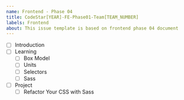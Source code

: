 ```yaml
---
name: Frontend - Phase 04
title: CodeStar[YEAR]-FE-Phase01-Team[TEAM_NUMBER]
labels: Frontend
about: This issue template is based on frontend phase 04 document
---
```


-   [ ] Introduction
-   [ ] Learning
    -   [ ] Box Model
    -   [ ] Units
    -   [ ] Selectors
    -   [ ] Sass
-   [ ] Project
    -   [ ] Refactor Your CSS with Sass
